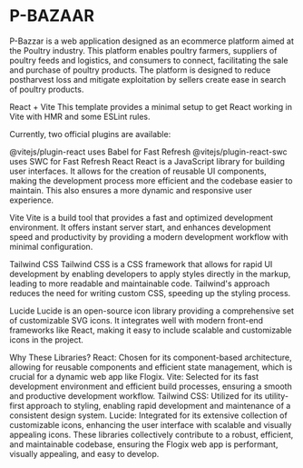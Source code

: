 # P-BAZAAR

P-Bazzar is a web application designed as an ecommerce platform aimed at the Poultry industry. This platform enables poultry farmers, suppliers of poultry feeds and logistics, and consumers to connect, facilitating the sale and purchase of poultry products. The platform is designed to reduce postharvest loss and mitigate exploitation by sellers create ease in search of poultry products.

React + Vite
This template provides a minimal setup to get React working in Vite with HMR and some ESLint rules.

Currently, two official plugins are available:

@vitejs/plugin-react uses Babel for Fast Refresh
@vitejs/plugin-react-swc uses SWC for Fast Refresh
React
React is a JavaScript library for building user interfaces. It allows for the creation of reusable UI components, making the development process more efficient and the codebase easier to maintain. This also ensures a more dynamic and responsive user experience.

Vite
Vite is a build tool that provides a fast and optimized development environment. It offers instant server start, and enhances development speed and productivity by providing a modern development workflow with minimal configuration.

Tailwind CSS
Tailwind CSS is a CSS framework that allows for rapid UI development by enabling developers to apply styles directly in the markup, leading to more readable and maintainable code. Tailwind's approach reduces the need for writing custom CSS, speeding up the styling process.

Lucide
Lucide is an open-source icon library providing a comprehensive set of customizable SVG icons. It integrates well with modern front-end frameworks like React, making it easy to include scalable and customizable icons in the project.

Why These Libraries?
React: Chosen for its component-based architecture, allowing for reusable components and efficient state management, which is crucial for a dynamic web app like Flogix.
Vite: Selected for its fast development environment and efficient build processes, ensuring a smooth and productive development workflow.
Tailwind CSS: Utilized for its utility-first approach to styling, enabling rapid development and maintenance of a consistent design system.
Lucide: Integrated for its extensive collection of customizable icons, enhancing the user interface with scalable and visually appealing icons.
These libraries collectively contribute to a robust, efficient, and maintainable codebase, ensuring the Flogix web app is performant, visually appealing, and easy to develop.